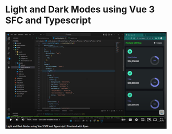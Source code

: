 # Light and Dark Modes using Vue 3 SFC and Typescript

[
   ![Alt text](git_assets/image.png)
](https://youtu.be/agNib1a75X4?si=rQT0JjEXnzT9UzEV)
